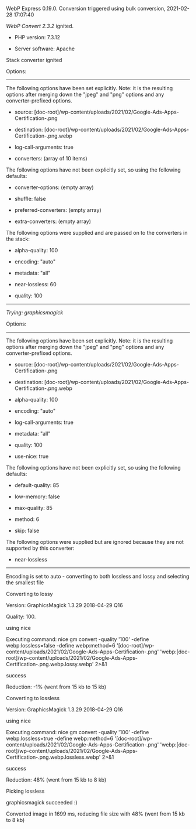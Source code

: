 WebP Express 0.19.0. Conversion triggered using bulk conversion, 2021-02-28 17:07:40

*WebP Convert 2.3.2*  ignited.
- PHP version: 7.3.12
- Server software: Apache

Stack converter ignited

Options:
------------
The following options have been set explicitly. Note: it is the resulting options after merging down the "jpeg" and "png" options and any converter-prefixed options.
- source: [doc-root]/wp-content/uploads/2021/02/Google-Ads-Apps-Certification-.png
- destination: [doc-root]/wp-content/uploads/2021/02/Google-Ads-Apps-Certification-.png.webp
- log-call-arguments: true
- converters: (array of 10 items)

The following options have not been explicitly set, so using the following defaults:
- converter-options: (empty array)
- shuffle: false
- preferred-converters: (empty array)
- extra-converters: (empty array)

The following options were supplied and are passed on to the converters in the stack:
- alpha-quality: 100
- encoding: "auto"
- metadata: "all"
- near-lossless: 60
- quality: 100
------------


*Trying: graphicsmagick* 

Options:
------------
The following options have been set explicitly. Note: it is the resulting options after merging down the "jpeg" and "png" options and any converter-prefixed options.
- source: [doc-root]/wp-content/uploads/2021/02/Google-Ads-Apps-Certification-.png
- destination: [doc-root]/wp-content/uploads/2021/02/Google-Ads-Apps-Certification-.png.webp
- alpha-quality: 100
- encoding: "auto"
- log-call-arguments: true
- metadata: "all"
- quality: 100
- use-nice: true

The following options have not been explicitly set, so using the following defaults:
- default-quality: 85
- low-memory: false
- max-quality: 85
- method: 6
- skip: false

The following options were supplied but are ignored because they are not supported by this converter:
- near-lossless
------------

Encoding is set to auto - converting to both lossless and lossy and selecting the smallest file

Converting to lossy
Version: GraphicsMagick 1.3.29 2018-04-29 Q16 
Quality: 100. 
using nice
Executing command: nice gm convert -quality '100' -define webp:lossless=false -define webp:method=6 '[doc-root]/wp-content/uploads/2021/02/Google-Ads-Apps-Certification-.png' 'webp:[doc-root]/wp-content/uploads/2021/02/Google-Ads-Apps-Certification-.png.webp.lossy.webp' 2>&1
success
Reduction: -1% (went from 15 kb to 15 kb)

Converting to lossless
Version: GraphicsMagick 1.3.29 2018-04-29 Q16 
using nice
Executing command: nice gm convert -quality '100' -define webp:lossless=true -define webp:method=6 '[doc-root]/wp-content/uploads/2021/02/Google-Ads-Apps-Certification-.png' 'webp:[doc-root]/wp-content/uploads/2021/02/Google-Ads-Apps-Certification-.png.webp.lossless.webp' 2>&1
success
Reduction: 48% (went from 15 kb to 8 kb)

Picking lossless
graphicsmagick succeeded :)

Converted image in 1699 ms, reducing file size with 48% (went from 15 kb to 8 kb)

